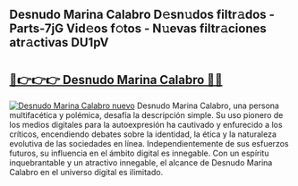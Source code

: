 ## Desnudo Marina Calabro D𝚎sn𝚞dos filtr𝚊dos - Parts-7jG Vid𝚎os f𝚘tos - N𝚞evas filtr𝚊ciones atr𝚊ctivas DU1pV

# <h2><a href="http://mbc5uv4.tromn.icu/?c=Desnudo+Marina+Calabro">🔗👉👉👉 Desnudo Marina Calabro 🔗🔗</a></h2>

[![Desnudo Marina Calabro nuevo](https://i.imgur.com/pEAQMta.gif)](http://mbc5uv4.tromn.icu/?c=Desnudo+Marina+Calabro)
Desnudo Marina Calabro, una persona multifacética y polémica, desafía la descripción simple. Su uso pionero de los medios digitales para la autoexpresión ha cautivado y enfurecido a los críticos, encendiendo debates sobre la identidad, la ética y la naturaleza evolutiva de las sociedades en línea. Independientemente de sus esfuerzos futuros, su influencia en el ámbito digital es innegable. Con un espíritu inquebrantable y un atractivo innegable, el alcance de Desnudo Marina Calabro en el universo digital es ilimitado.
